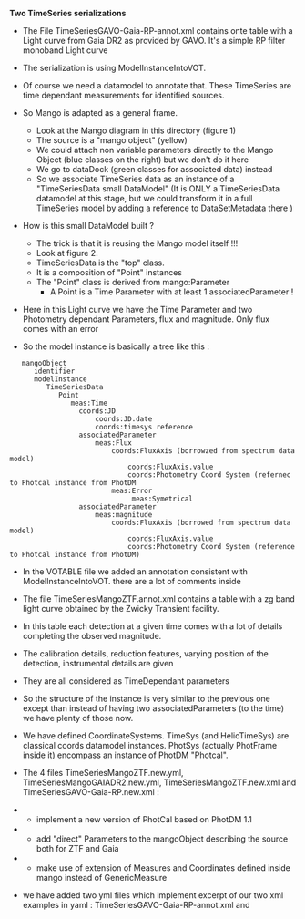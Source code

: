 
**Two TimeSeries serializations**

  * The File TimeSeriesGAVO-Gaia-RP-annot.xml contains onte table with a Light curve from Gaia DR2 as provided by GAVO. It's a simple RP filter monoband Light curve

  * The serialization is using ModelInstanceIntoVOT.

  * Of course we need a datamodel to annotate that. These TimeSeries are time dependant measurements for identified sources.

  * So Mango is adapted as a general frame.
      * Look at the Mango diagram in this directory (figure 1)
      * The source is a "mango object" (yellow)
      * We could attach non variable parameters directly to the Mango Object (blue classes on the right) but we don't do it here
      * We go to dataDock (green classes for associated data) instead 
      * So we associate TimeSeries data as an instance of a "TimeSeriesData small DataModel"
         (It is ONLY a TimeSeriesData datamodel at this stage, but we could transform it in a full TimeSeries model by adding a reference to DataSetMetadata there )
   
  * How is this small DataModel built ?
     * The trick is that it is reusing the Mango model itself !!!
     * Look at figure 2.
     * TimeSeriesData is the "top" class.
     * It is a composition of "Point" instances
     * The "Point" class is derived from mango:Parameter 
        * A Point is a Time Parameter with at least 1 associatedParameter !
   * Here in this Light curve  we have the Time Parameter and two Photometry dependant Parameters, flux and magnitude. Only flux comes with an error
   * So the model instance is basically a tree like this :
   
```   
   mangoObject
      identifier
      modelInstance
         TimeSeriesData
            Point
               meas:Time
                 coords:JD
                     coords:JD.date
                     coords:timesys reference
                 associatedParameter
                     meas:Flux              
                         coords:FluxAxis (borrowzed from spectrum data model)
                             coords:FluxAxis.value
                             coords:Photometry Coord System (refernec to Photcal instance from PhotDM  
                         meas:Error
                              meas:Symetrical
                 associatedParameter
                     meas:magnitude              
                         coords:FluxAxis (borrowed from spectrum data model)
                             coords:FluxAxis.value
                             coords:Photometry Coord System (reference to Photcal instance from PhotDM)     

```


   * In the VOTABLE file we added an annotation consistent with ModelInstanceIntoVOT. there are a lot of comments inside
   
   * The file TimeSeriesMangoZTF.annot.xml  contains a table with a zg band light curve obtained by the Zwicky Transient facility.
   * In this table each detection at a given time comes with a lot of details completing the observed magnitude.
   * The calibration details, reduction features, varying position of the detection, instrumental details are given
   * They are all considered as TimeDependant  parameters
   * So the structure of the instance is very similar to the previous one except than instead of having two associatedParameters (to the time) we have plenty of those now. 
   * We have defined CoordinateSystems. TimeSys (and HelioTimeSys) are classical coords datamodel instances. PhotSys (actually PhotFrame inside it) encompass an instance of PhotDM "Photcal". 
   * The 4 files TimeSeriesMangoZTF.new.yml, TimeSeriesMangoGAIADR2.new.yml,  TimeSeriesMangoZTF.new.xml and TimeSeriesGAVO-Gaia-RP.new.xml :
   * - implement a new version of PhotCal based on PhotDM 1.1
   * - add "direct" Parameters to the mangoObject describing the source both for ZTF and Gaia
   * - make use of extension of Measures and Coordinates defined inside mango instead of GenericMeasure 
   * we have added two yml files which implement excerpt of our two xml examples in yaml : TimeSeriesGAVO-Gaia-RP-annot.xml  and 




